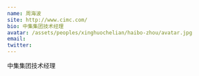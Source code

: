 ```yaml
---
name: 周海波
site: http://www.cimc.com/
bio: 中集集团技术经理
avatar: /assets/peoples/xinghuochelian/haibo-zhou/avatar.jpg
email: 
twitter: 
---
```

中集集团技术经理
